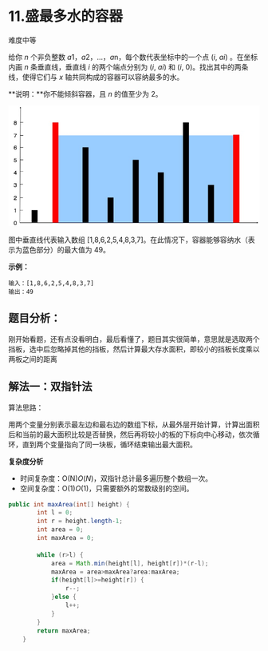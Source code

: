 # 11.盛最多水的容器

难度中等

给你 *n* 个非负整数 *a*1，*a*2，...，*a*n，每个数代表坐标中的一个点 (*i*, *ai*) 。在坐标内画 *n* 条垂直线，垂直线 *i* 的两个端点分别为 (*i*, *ai*) 和 (*i*, 0)。找出其中的两条线，使得它们与 *x* 轴共同构成的容器可以容纳最多的水。

**说明：**你不能倾斜容器，且 *n* 的值至少为 2。

 

![img](image/question_11.jpg)

图中垂直线代表输入数组 [1,8,6,2,5,4,8,3,7]。在此情况下，容器能够容纳水（表示为蓝色部分）的最大值为 49。

 

**示例：**

```
输入：[1,8,6,2,5,4,8,3,7]
输出：49
```

## 题目分析：

刚开始看题，还有点没看明白，最后看懂了，题目其实很简单，意思就是选取两个挡板，选中后忽略掉其他的挡板，然后计算最大存水面积，即较小的挡板长度乘以两板之间的距离

## 解法一：双指针法

算法思路：

用两个变量分别表示最左边和最右边的数组下标，从最外层开始计算，计算出面积后和当前的最大面积比较是否替换，然后再将较小的板的下标向中心移动，依次循环，直到两个变量指向了同一块板，循环结束输出最大面积。

**复杂度分析**

- 时间复杂度：O(N)*O*(*N*)，双指针总计最多遍历整个数组一次。
- 空间复杂度：O(1)*O*(1)，只需要额外的常数级别的空间。

```java
public int maxArea(int[] height) {
		int l = 0;
		int r = height.length-1;
		int area = 0;
		int maxArea = 0;
		
		while (r>l) {
			area = Math.min(height[l], height[r])*(r-l);
			maxArea = area>maxArea?area:maxArea;
			if(height[l]>=height[r]) {
				r--;
			}else {
				l++;
			}	
		}
		return maxArea;
	}
```